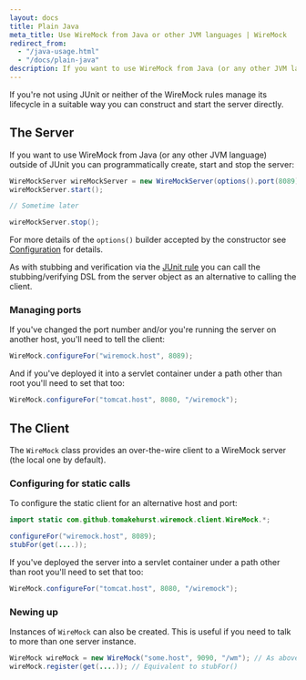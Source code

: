 ```yaml
---
layout: docs
title: Plain Java
meta_title: Use WireMock from Java or other JVM languages | WireMock
redirect_from: 
  - "/java-usage.html"
  - "/docs/plain-java"
description: If you want to use WireMock from Java (or any other JVM language) outside of JUnit you can programmatically create, start and stop the server.
---
```


If you're not using JUnit or neither of the WireMock rules manage its
lifecycle in a suitable way you can construct and start the server
directly.

## The Server

If you want to use WireMock from Java (or any other JVM language)
outside of JUnit you can programmatically create, start and stop the
server:

```java
WireMockServer wireMockServer = new WireMockServer(options().port(8089)); //No-args constructor will start on port 8080, no HTTPS
wireMockServer.start();

// Sometime later

wireMockServer.stop();
```

For more details of the `options()` builder accepted by the constructor see [Configuration](../configuration/) for details.

As with stubbing and verification via the [JUnit rule](../junit-rule/) you can call the
stubbing/verifying DSL from the server object as an alternative to
calling the client.

### Managing ports

If you've changed the port number and/or you're running the server on
another host, you'll need to tell the client:

```java
WireMock.configureFor("wiremock.host", 8089);
```

And if you've deployed it into a servlet container under a path other
than root you'll need to set that too:

```java
WireMock.configureFor("tomcat.host", 8080, "/wiremock");
```

## The Client

The `WireMock` class provides an over-the-wire client to a WireMock
server (the local one by default).

### Configuring for static calls

To configure the static client for an alternative host and port:

```java
import static com.github.tomakehurst.wiremock.client.WireMock.*;

configureFor("wiremock.host", 8089);
stubFor(get(....));
```

If you've deployed the server into a servlet container under a path
other than root you'll need to set that too:

```java
WireMock.configureFor("tomcat.host", 8080, "/wiremock");
```

### Newing up

Instances of `WireMock` can also be created. This is useful if you need
to talk to more than one server instance.

```java
WireMock wireMock = new WireMock("some.host", 9090, "/wm"); // As above, 3rd param is for non-root servlet deployments
wireMock.register(get(....)); // Equivalent to stubFor()
```
